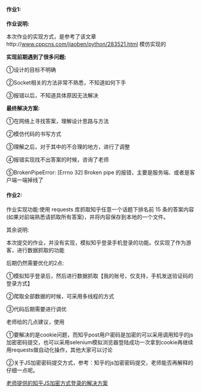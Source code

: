 #### 作业1:  



**作业说明:**

本次作业的实现方式，是参考了该文章http://www.cppcns.com/jiaoben/python/283521.html 模仿实现的



**实现前期遇到了很多问题:**

①设计的目标不明确

②Socket相关的方法非常不熟悉，不知道如何下手

③报错以后，不知道具体原因无法解决



**最终解决方案:**

①在网络上寻找答案，理解设计思路与方法

②模仿代码的书写方式

③理解之后，对于其中的不合理的地方，进行了调整

④报错实现找不出答案的时候，咨询了老师

⑤BrokenPipeError: [Errno 32] Broken pipe 的报错，主要是服务端、或者是客户端一端掉线了





#### 作业2:



作业实现功能:使用 requests 库抓取知乎任意一个话题下排名前 15 条的答案内容 (如果对前端熟悉请抓取所有答案)，并将内容保存到本地的一个文件。



其余说明:

本次提交的作业，并没有实现，模拟知乎登录手机登录的功能。仅实现了作为游客，进行数据抓取的功能

后期仍然需要优化的2点:

①模拟知乎登录后，然后进行数据抓取【我的账号，仅支持，手机发送验证码的登录方式】

②爬取全部数据的时候，可采用多线程的方式

③代码后期需要进行调优





老师给的几点建议，使用

①要解决的是cookie问题，而知乎post用户密码是加密的可以采用调用知乎的js加密密码提交，也可以采用selenium模拟浏览器登陆成功一次拿到cookie再继续用requests做自动化操作，其他大家可以讨论

②关于JS加密密码提交方式，参考：知乎的js加密密码提交，老师能否再解释的仔细一点呢。

[老师提供的知乎JS加密方式登录的解决方案](https://www.zhihu.com/tardis/sogou/art/32898234?ab_signature=CiRBUEJneXFtV3ZROUxCZThtLXZ2M2VmcV9YZ0k3Znczclcwaz0SIDU1MWQ0YzllY2JjNDE3ZmMxYWJmMDk5NzU5NmE4ZWZiGhAIARIGNi42OS4xGgQzNDYw)